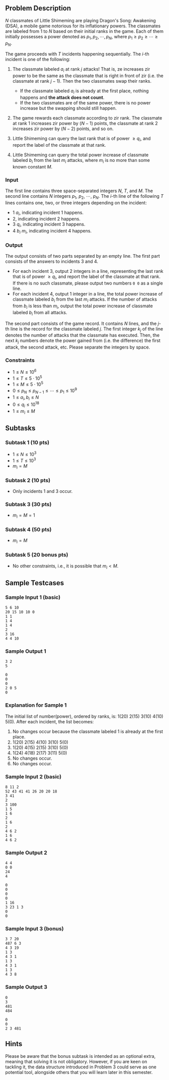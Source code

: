 ## Problem Description

$N$ classmates of Little Shimeming are playing Dragon's Song: Awakening (DSA), 
a mobile game notorious for its inflationary powers.
The classmates are labeled from $1$ to $N$ based on their initial ranks in the game.
Each of them initially possesses a power denoted as $p_1, p_2, \cdots, p_N$,
where $p_1 \geq p_2 \geq \cdots \geq p_N$.

The game proceeds with $T$ incidents happening sequentially.
The $i$-th incident is one of the following:

1. The classmate labeled $a_i$ at rank $j$ attacks!
That is, ze increases zir power to be the same as the classmate that is right in front of zir
(i.e. the classmate at rank $j-1$).
Then the two classmates swap their ranks.
    * If the classmate labeled $a_i$ is already at the first place, nothing happens and **the attack does not count**.
    * If the two classmates are of the same power, there is no power increase but the swapping should still happen.

2. The game rewards each classmate according to zir rank. The classmate at rank $1$ increases zir power by $(N-1)$ points, the classmate at rank $2$ increases zir power by $(N-2)$ points, and so on.

3. Little Shimeming can query the last rank that is of power $\ge q_i$, and report the label of the classmate at that rank.

4. Little Shimeming can query the total power increase of classmate labeled $b_i$ from the last $m_i$ attacks, where $m_i$ is no more than some known constant $M$.

### Input

The first line contains three space-separated integers $N$, $T$, and $M$.
The second line contains $N$ integers $p_1$, $p_2$, $\cdots$, $p_N$.
The $i$-th line of the following $T$ lines contains one, two, or three integers depending on the incident:
* $1$ $a_i$, indicating incident 1 happens.
* $2$, indicating incident 2 happens.
* $3$ $q_i$, indicating incident 3 happens.
* $4$ $b_i$ $m_i$, indicating incident 4 happens.


### Output
The output consists of two parts separated by an empty line. The first part consists of the answers to incidents $3$ and $4$.

* For each incident 3, output $2$ integers in a line,
representing the last rank that is of power $\ge q_i$,
and report the label of the classmate at that rank.
If there is no such classmate,
please output two numbers `0 0` as a single line.
* For each incident 4, output $1$ integer in a line,
the total power increase of classmate labeled $b_i$ from the last $m_i$ attacks.
If the number of attacks from $b_i$ is less than $m_i$,
output the total power increase of classmate labeled $b_i$ from all attacks.

The second part consists of the game record.
It contains $N$ lines,
and the $j$-th line is the record for the classmate labeled $j$.
The first integer $k_j$ of the line denotes the number of attacks that the classmate has executed.
Then, the next $k_j$ numbers denote the power gained from (i.e. the difference) the first attack, the second attack, etc.
Please separate the integers by space.

### Constraints
* $1\leq N \leq 10^6$
* $1\leq T \leq 5\cdot 10^5$
* $1\leq M \leq 5\cdot 10^5$
* $0\leq p_N\leq p_{N-1}\leq \cdots \leq p_1 \leq 10^9$
* $1\leq a_i, b_i\leq N$
* $0\leq q_i \leq 10^{18}$
* $1\leq m_i \leq M$

## Subtasks
### Subtask 1 (10 pts)
* $1\leq N\leq 10^3$
* $1\leq T\leq 10^3$
* $m_i = M$

### Subtask 2 (10 pts)
* Only incidents 1 and 3 occur.

### Subtask 3 (30 pts)
* $m_i = M = 1$

### Subtask 4 (50 pts)
* $m_i = M$

### Subtask 5 (20 bonus pts)
* No other constraints, i.e., it is possible that $m_i < M$.

## Sample Testcases
### Sample Input 1 (basic)
```
5 6 10
20 15 10 10 0
1 1
1 4
1 4
2
3 16
4 4 10
```
### Sample Output 1
```
3 2
5

0
0
0
2 0 5
0
```
### Explanation for Sample 1
The initial list of number(power), ordered by ranks, is: 1(20) 2(15) 3(10) 4(10) 5(0). After each incident, the list becomes:
1. No changes occur because the classmate labeled 1 is already at the first place.
2. 1(20) 2(15) 4(10) 3(10) 5(0)
3. 1(20) 4(15) 2(15) 3(10) 5(0)
4. 1(24) 4(18) 2(17) 3(11) 5(0)
5. No changes occur.
6. No changes occur.

### Sample Input 2 (basic)
```
8 11 2
52 43 41 41 26 20 20 18
3 41
2
3 100
1 5
1 6
2
1 6
2
4 6 2
1 6
4 6 2
```
### Sample Output 2
```
4 4
0 0
24
4

0
0
0
0
1 16
3 23 1 3
0
0
```

### Sample Input 3 (bonus)
```
3 7 20
487 6 3
4 3 19
1 3
4 3 1
1 3
4 3 1
1 3
4 3 8
```
### Sample Output 3
```
0
3
481
484

0
0
2 3 481
```
## Hints
Please be aware that the bonus subtask is intended as an optional extra, meaning that solving it is not obligatory. However, if you are keen on tackling it, the data structure introduced in Problem 3 could serve as one potential tool, alongside others that you will learn later in this semester.

